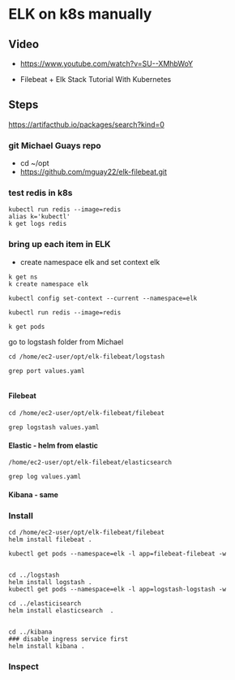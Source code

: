 # ELK on k8s manually 

## Video

- https://www.youtube.com/watch?v=SU--XMhbWoY

- Filebeat + Elk Stack Tutorial With Kubernetes

## Steps

https://artifacthub.io/packages/search?kind=0

### git Michael Guays repo

- cd ~/opt
- https://github.com/mguay22/elk-filebeat.git

### test redis in k8s

```
kubectl run redis --image=redis
alias k='kubectl'
k get logs redis
```


### bring up each item in ELK

- create namespace elk and set context elk

```
k get ns
k create namespace elk

kubectl config set-context --current --namespace=elk

kubectl run redis --image=redis

k get pods

```

go to logstash folder from Michael

```
cd /home/ec2-user/opt/elk-filebeat/logstash

grep port values.yaml


```

#### Filebeat

```
cd /home/ec2-user/opt/elk-filebeat/filebeat

grep logstash values.yaml
```


#### Elastic - helm from elastic

```
/home/ec2-user/opt/elk-filebeat/elasticsearch

grep log values.yaml
```

#### Kibana - same

### Install


```
cd /home/ec2-user/opt/elk-filebeat/filebeat
helm install filebeat .

kubectl get pods --namespace=elk -l app=filebeat-filebeat -w


cd ../logstash
helm install logstash .
kubectl get pods --namespace=elk -l app=logstash-logstash -w

cd ../elasticisearch
helm install elasticsearch  . 


cd ../kibana
### disable ingress service first
helm install kibana .

```

### Inspect




